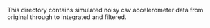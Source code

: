 This directory contains simulated noisy csv accelerometer data from original through to integrated and filtered.
